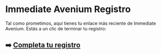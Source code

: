 # Immediate Avenium Registro

Tal como prometimos, aquí tienes tu enlace más reciente de Immediate Avenium. Estás a un clic de terminar tu registro:

## ➡️ [Completa tu registro](https://is.gd/5tXPDa)